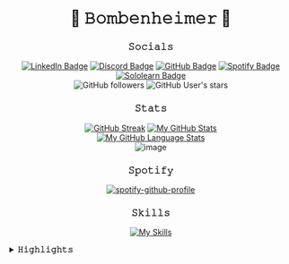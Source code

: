 <div align="center">

  # <div style="text-align: center;">🐉 **𝙱𝚘𝚖𝚋𝚎𝚗𝚑𝚎𝚒𝚖𝚎𝚛** 🐉</div>

  ### <div style="text-align: center;">**𝚂𝚘𝚌𝚒𝚊𝚕𝚜**</div>
  
  [![LinkedIn Badge](https://img.shields.io/badge/LinkedIn-0a66c2?style=for-the-badge&logo=linkedin&logoColor=white)](https://www.linkedin.com/in/bruce-smith-4a4941296/)
  [![Discord Badge](https://img.shields.io/badge/Discord-7289da?style=for-the-badge&logo=discord&logoColor=white)](https://discord.com/channels/@deathsecure)
  [![GitHub Badge](https://img.shields.io/badge/GitHub-24292e?style=for-the-badge&logo=github&logoColor=white)](https://github.com/Bombenheimer/)
  [![Spotify Badge](https://img.shields.io/badge/Spotify-1db954?style=for-the-badge&logo=spotify&logoColor=white)](https://open.spotify.com/user/31i7hr5eqfinn6ricygtgsywuthu?si=c36f7c5ad5d34407)
  [![Sololearn Badge](https://img.shields.io/badge/Sololearn-f20059?style=for-the-badge&logo=sololearn&logoColor=white)](https://www.sololearn.com/en/profile/30252353)
  </br>
  ![GitHub followers](https://img.shields.io/github/followers/Bombenheimer?style=for-the-badge)
  ![GitHub User's stars](https://img.shields.io/github/stars/bombenheimer?style=for-the-badge)

  ### <div style="text-align: center;">**𝚂𝚝𝚊𝚝𝚜**</div>
  [![GitHub Streak](http://github-readme-streak-stats.herokuapp.com?user=bombenheimer&theme=dark&background=000000)](https://git.io/streak-stats)
  [![My GitHub Stats](https://github-readme-stats.vercel.app/api/?username=bombenheimer&count_private=true&theme=tokyonight&showicons=true)]()
  </br>
  [![My GitHub Language Stats](https://github-readme-stats.vercel.app/api/top-langs/?username=bombenheimer&langs_count=5&theme=tokyonight)]()
  </br>
  ![image](https://github-profile-trophy.vercel.app/?username=bombenheimer&theme=tokyonight)

  ### <div style="text-align: center;">**𝚂𝚙𝚘𝚝𝚒𝚏𝚢**</div>
  [![spotify-github-profile](https://spotify-github-profile.vercel.app/api/view?uid=31i7hr5eqfinn6ricygtgsywuthu&cover_image=true&theme=novatorem&show_offline=false&background_color=3e1976&interchange=true&bar_color=5835f6&bar_color_cover=false)](https://github.com/kittinan/spotify-github-profile)
  
  ### <div style="text-align: center;">**𝚂𝚔𝚒𝚕𝚕𝚜**</div>
  [![My Skills](https://skillicons.dev/icons?i=python,c,cpp,bash,kali,mint,ubuntu,vim,neovim,stackoverflow&theme=dark)](https://skillicons.dev)
</div>

<details>
<summary> <strong>𝙷𝚒𝚐𝚑𝚕𝚒𝚐𝚑𝚝𝚜</strong> </summary>
  <ul>
    <li>𝙿𝚛𝚘𝚓𝚎𝚌𝚝𝚜:</li>
    <ul>
        <li><strong><a href="https://github.com/Bombenheimer/Aliencrypt">𝙰𝚕𝚒𝚎𝚗𝚌𝚛𝚢𝚙𝚝</a></strong></li>
        <li><strong><a href="https://github.com/Bombenheimer/passgen">𝚙𝚊𝚜𝚜𝚐𝚎𝚗</a></strong></li>
      </ul>
    <li>𝙿𝚊𝚛𝚝𝚒𝚌𝚒𝚙𝚊𝚝𝚎𝚍 𝚒𝚗 𝚝𝚑𝚎 𝟸𝟶𝟸𝟹 𝙽𝙲𝙰𝙴 𝙲𝚢𝚋𝚎𝚛𝚐𝚊𝚖𝚎𝚜 𝙲𝚃𝙵 𝚊𝚗𝚍 𝚏𝚒𝚗𝚒𝚜𝚑𝚎𝚍 𝚒𝚗 <strong><a href="https://github.com/Bombenheimer/Bombenheimer/blob/main/Outside%20Experience/Competitions/NCAE-Cybergames-Final.jpg">𝟸𝚗𝚍 𝙿𝚕𝚊𝚌𝚎</a></strong></li>
  </ul>
</details>

